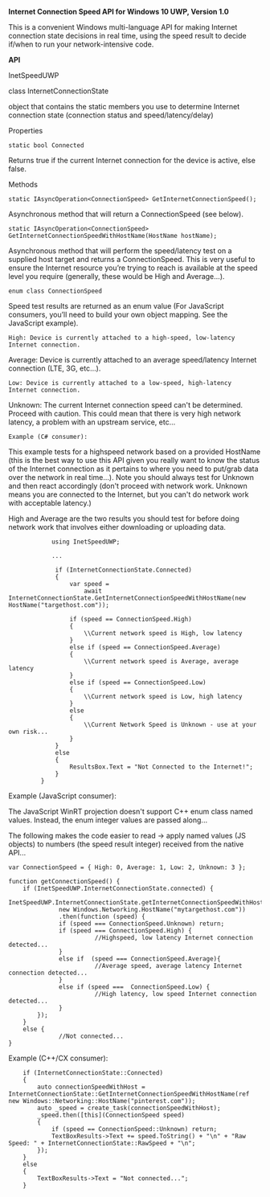 **Internet Connection Speed API for Windows 10 UWP, Version 1.0**

This is a convenient Windows multi-language API for making Internet connection state decisions in real time, using the speed result to decide if/when to run your network-intensive code. 

**API**

InetSpeedUWP

class InternetConnectionState 

object that contains the static members you use to determine Internet connection state (connection status and speed/latency/delay) 

Properties 
```JS
static bool Connected 
 ```
Returns true if the current Internet connection for the device is active, else false. 

Methods 
```JS
static IAsyncOperation<ConnectionSpeed> GetInternetConnectionSpeed(); 
 ```
Asynchronous method that will return a ConnectionSpeed (see below). 
```JS
static IAsyncOperation<ConnectionSpeed> GetInternetConnectionSpeedWithHostName(HostName hostName); 
```
Asynchronous method that will perform the speed/latency test on a supplied host target and returns a ConnectionSpeed. This is very useful to ensure the Internet resource you’re trying to reach is available at the speed level you require (generally, these would be High and Average…). 
```JS
enum class ConnectionSpeed 
```
Speed test results are returned as an enum value (For JavaScript consumers, you’ll need to build your own object mapping. See the JavaScript example). 
```JS
High: Device is currently attached to a high-speed, low-latency Internet connection. 
```
Average: Device is currently attached to an average speed/latency Internet connection (LTE, 3G, etc…). 
```JS
Low: Device is currently attached to a low-speed, high-latency Internet connection. 
```
Unknown: The current Internet connection speed can't be determined. Proceed with caution. This could mean that there is very high network latency, a problem with an upstream service, etc... 
```JS
Example (C# consumer): 
```
This example tests for a highspeed network based on a provided HostName (this is the best way to use this API given you really want to know the status of the Internet connection as it pertains to where you need to put/grab data over the network in real time...). Note you should always test for Unknown and then react accordingly (don't proceed with network work. Unknown means you are connected to the Internet, but you can't do network work with acceptable latency.) 

High and Average are the two results you should test for before doing network work that involves either downloading or uploading data.
```JS 
            using InetSpeedUWP;

            ...

             if (InternetConnectionState.Connected) 
             { 
                 var speed = 
                     await InternetConnectionState.GetInternetConnectionSpeedWithHostName(new HostName("targethost.com")); 
             
                 if (speed == ConnectionSpeed.High) 
                 { 
                     \\Current network speed is High, low latency 
                 } 
                 else if (speed == ConnectionSpeed.Average) 
                 { 
                     \\Current network speed is Average, average latency 
                 } 
                 else if (speed == ConnectionSpeed.Low) 
                 { 
                     \\Current network speed is Low, high latency 
                 } 
                 else 
                 { 
                     \\Current Network Speed is Unknown - use at your own risk... 
                 } 
             } 
             else 
             { 
                 ResultsBox.Text = "Not Connected to the Internet!"; 
             } 
         } 
```
Example (JavaScript consumer): 

The JavaScript WinRT projection doesn't support C++ enum class named values. Instead, the enum integer values are passed along... 

The following makes the code easier to read -> apply named values (JS objects) to numbers (the speed result integer) received from the native API...

   ```JS
   var ConnectionSpeed = { High: 0, Average: 1, Low: 2, Unknown: 3 }; 

   function getConnectionSpeed() { 
       if (InetSpeedUWP.InternetConnectionState.connected) { 
               InetSpeedUWP.InternetConnectionState.getInternetConnectionSpeedWithHostName( 
                 new Windows.Networking.HostName("mytargethost.com")) 
                 .then(function (speed) { 
                 if (speed === ConnectionSpeed.Unknown) return; 
                 if (speed === ConnectionSpeed.High) { 
                           //Highspeed, low latency Internet connection detected... 
                 } 
                 else if  (speed === ConnectionSpeed.Average){ 
                           //Average speed, average latency Internet connection detected... 
                 } 
                 else if (speed ===  ConnectionSpeed.Low) { 
                           //High latency, low speed Internet connection detected... 
                 } 
           }); 
       } 
       else { 
                 //Not connected... 
 } 
```
Example (C++/CX consumer): 
```JS
	if (InternetConnectionState::Connected)
	{
		auto connectionSpeedWithHost = InternetConnectionState::GetInternetConnectionSpeedWithHostName(ref new Windows::Networking::HostName("pinterest.com"));
		auto _speed = create_task(connectionSpeedWithHost);
		_speed.then([this](ConnectionSpeed speed)
		{
			if (speed == ConnectionSpeed::Unknown) return;
			TextBoxResults->Text += speed.ToString() + "\n" + "Raw Speed: " + InternetConnectionState::RawSpeed + "\n";
		});
	}
	else
	{
		TextBoxResults->Text = "Not connected...";
	}

